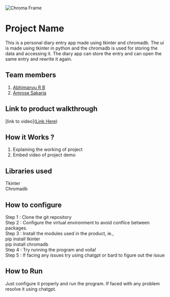 ![Chroma Frame](https://github.com/TH-Activities/saturday-hack-night-template/assets/90635335/365c00da-597c-446f-9aa7-bed99fb26074)



# Project Name
This is a personal diary entry app made using tkinter and chromadb. The ui is made using tkinter in python and the chromadb is used for storing the data and accessing it. The diary app can store the entry and can open the same entry and rewrite it again.
## Team members
1. [Abhimanyu R B](https://github.com/Abm32)
2. [Amrose Sakaria](https://github.com/AMROSE-SAKARIA)
## Link to product walkthrough






[link to video]([Link Here](https://github.com/Abm32/Chroma-sh/assets/110992125/88bfef26-971c-4f4b-a05b-7e5699944f98))
## How it Works ?
1. Explaining the working of project
2. Embed video of project demo
## Libraries used
Tkinter  
Chromadb  
## How to configure
Step 1 : Clone the git repository  
Step 2 : Configure the virtual environment to avoid conflice between packages.  
Step 3 : Install the modules used in the product, ie.,  
         &#9;pip install tkinter  
         pip install chromadb  
Step 4 : Try running the program and voila!  
Step 5 : If facing any issues try using chatgpt or bard to figure out the issue  
## How to Run
Just configure it properly and run the program. If faced with any problem resolve it using chatgpt.
